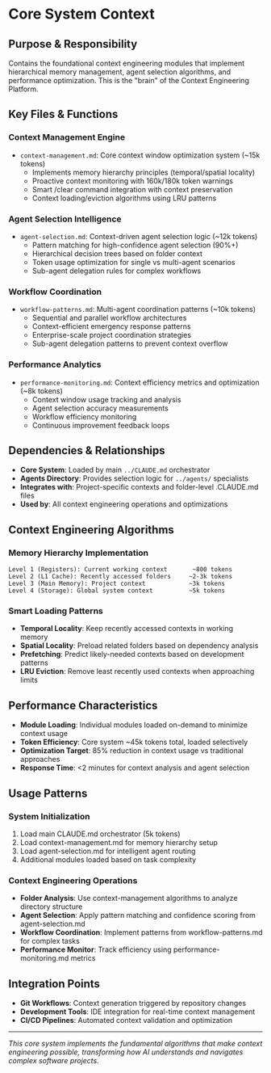 # Core System Context

## Purpose & Responsibility  
Contains the foundational context engineering modules that implement hierarchical memory management, agent selection algorithms, and performance optimization. This is the "brain" of the Context Engineering Platform.

## Key Files & Functions

### Context Management Engine
- `context-management.md`: Core context window optimization system (~15k tokens)
  - Implements memory hierarchy principles (temporal/spatial locality)
  - Proactive context monitoring with 160k/180k token warnings
  - Smart /clear command integration with context preservation
  - Context loading/eviction algorithms using LRU patterns

### Agent Selection Intelligence  
- `agent-selection.md`: Context-driven agent selection logic (~12k tokens)
  - Pattern matching for high-confidence agent selection (90%+)
  - Hierarchical decision trees based on folder context
  - Token usage optimization for single vs multi-agent scenarios
  - Sub-agent delegation rules for complex workflows

### Workflow Coordination
- `workflow-patterns.md`: Multi-agent coordination patterns (~10k tokens)
  - Sequential and parallel workflow architectures
  - Context-efficient emergency response patterns
  - Enterprise-scale project coordination strategies
  - Sub-agent delegation patterns to prevent context overflow

### Performance Analytics
- `performance-monitoring.md`: Context efficiency metrics and optimization (~8k tokens)
  - Context window usage tracking and analysis
  - Agent selection accuracy measurements  
  - Workflow efficiency monitoring
  - Continuous improvement feedback loops

## Dependencies & Relationships
- **Core System**: Loaded by main `../CLAUDE.md` orchestrator
- **Agents Directory**: Provides selection logic for `../agents/` specialists
- **Integrates with**: Project-specific contexts and folder-level .CLAUDE.md files
- **Used by**: All context engineering operations and optimizations

## Context Engineering Algorithms

### Memory Hierarchy Implementation
```
Level 1 (Registers): Current working context       ~800 tokens
Level 2 (L1 Cache): Recently accessed folders     ~2-3k tokens  
Level 3 (Main Memory): Project context            ~3k tokens
Level 4 (Storage): Global system context          ~5k tokens
```

### Smart Loading Patterns
- **Temporal Locality**: Keep recently accessed contexts in working memory
- **Spatial Locality**: Preload related folders based on dependency analysis
- **Prefetching**: Predict likely-needed contexts based on development patterns
- **LRU Eviction**: Remove least recently used contexts when approaching limits

## Performance Characteristics
- **Module Loading**: Individual modules loaded on-demand to minimize context usage
- **Token Efficiency**: Core system ~45k tokens total, loaded selectively
- **Optimization Target**: 85% reduction in context usage vs traditional approaches
- **Response Time**: <2 minutes for context analysis and agent selection

## Usage Patterns

### System Initialization
1. Load main CLAUDE.md orchestrator (5k tokens)
2. Load context-management.md for memory hierarchy setup
3. Load agent-selection.md for intelligent agent routing
4. Additional modules loaded based on task complexity

### Context Engineering Operations
- **Folder Analysis**: Use context-management algorithms to analyze directory structure
- **Agent Selection**: Apply pattern matching and confidence scoring from agent-selection.md
- **Workflow Coordination**: Implement patterns from workflow-patterns.md for complex tasks
- **Performance Monitor**: Track efficiency using performance-monitoring.md metrics

## Integration Points
- **Git Workflows**: Context generation triggered by repository changes
- **Development Tools**: IDE integration for real-time context management
- **CI/CD Pipelines**: Automated context validation and optimization

---

*This core system implements the fundamental algorithms that make context engineering possible, transforming how AI understands and navigates complex software projects.*